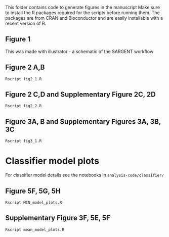 This folder contains code to generate figures in the manuscript
Make sure to install the R packages required for the scripts before running them.
The packages are from CRAN and Bioconductor and are easily installable with a recent
version of R.

## Figure 1

This was made with illustrator - a schematic of the SARGENT workflow

## Figure 2 A,B

`Rscript fig2_1.R`

## Figure 2 C,D and Supplementary Figure 2C, 2D

`Rscript fig2_2.R`

## Figure 3A, B and Supplementary Figures 3A, 3B, 3C

`Rscript fig3_1.R`

# Classifier model plots
For classifier model details see the notebooks in `analysis-code/classifier/`

## Figure 5F, 5G, 5H

`Rscript MIN_model_plots.R`

## Supplementary Figure 3F, 5E, 5F

`Rscript mean_model_plots.R`

